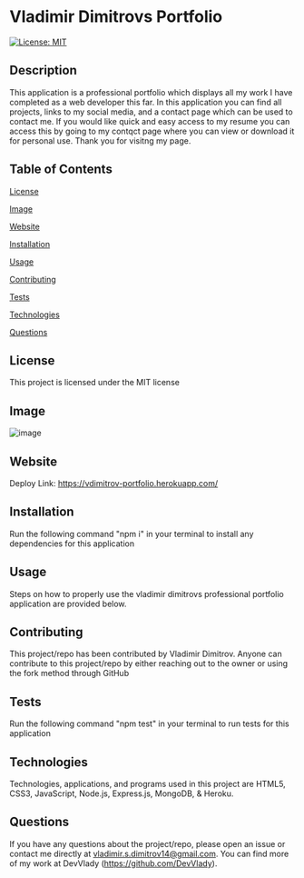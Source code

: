 # Vladimir Dimitrovs Portfolio

[![License: MIT](https://img.shields.io/badge/License-MIT-yellow.svg)](https://opensource.org/licenses/MIT)

## Description

This application is a professional portfolio which displays all my work I have completed as a web developer this far. In this application you can find all projects, links to my social media, and a contact page which can be used to contact me. If you would like quick and easy access to my resume you can access this by going to my contqct page where you can view or download it for personal use. Thank you for visitng my page.

## Table of Contents

[License](#license)

[Image](#image)

[Website](#website)

[Installation](#installation)

[Usage](#usage)

[Contributing](#contributing)

[Tests](#tests)

[Technologies](#technologies)

[Questions](#questions)

## License

This project is licensed under the MIT license

## Image

![image](https://user-images.githubusercontent.com/71519918/103492441-75df7280-4df0-11eb-88dd-e73e1ac60e5b.png)

## Website

Deploy Link: https://vdimitrov-portfolio.herokuapp.com/

## Installation

Run the following command "npm i" in your terminal to install any dependencies for this application

## Usage

Steps on how to properly use the vladimir dimitrovs professional portfolio application are provided below.

## Contributing

This project/repo has been contributed by Vladimir Dimitrov. Anyone can contribute to this project/repo by either reaching out to the owner or using the fork method through GitHub

## Tests

Run the following command "npm test" in your terminal to run tests for this application

## Technologies

Technologies, applications, and programs used in this project are HTML5, CSS3, JavaScript, Node.js, Express.js, MongoDB, & Heroku.

## Questions

If you have any questions about the project/repo, please open an issue or contact me directly at <vladimir.s.dimitrov14@gmail.com>.
You can find more of my work at DevVlady (https://github.com/DevVlady).